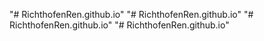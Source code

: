 "# RichthofenRen.github.io" 
"# RichthofenRen.github.io" 
"# RichthofenRen.github.io" 
"# RichthofenRen.github.io" 
